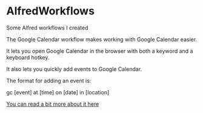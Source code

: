 # AlfredWorkflows
Some Alfred workflows I created

The Google Calendar workflow makes working with Google Calendar easier.

It lets you open Google Calendar in the browser with both a keyword and a keyboard hotkey.

It also lets you quickly add events to Google Calendar.

The format for adding an event is:

gc [event] at [time] on [date] in [location]

<a href="http://www.atguy.com/2017/06/google-calendar-alfred-workflow.html">You can read a bit more about it here</a>

